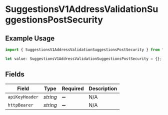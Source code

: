 # SuggestionsV1AddressValidationSuggestionsPostSecurity

## Example Usage

```typescript
import { SuggestionsV1AddressValidationSuggestionsPostSecurity } from "@kintsugi-tax/tax-platform-sdk/models/operations";

let value: SuggestionsV1AddressValidationSuggestionsPostSecurity = {};
```

## Fields

| Field              | Type               | Required           | Description        |
| ------------------ | ------------------ | ------------------ | ------------------ |
| `apiKeyHeader`     | *string*           | :heavy_minus_sign: | N/A                |
| `httpBearer`       | *string*           | :heavy_minus_sign: | N/A                |